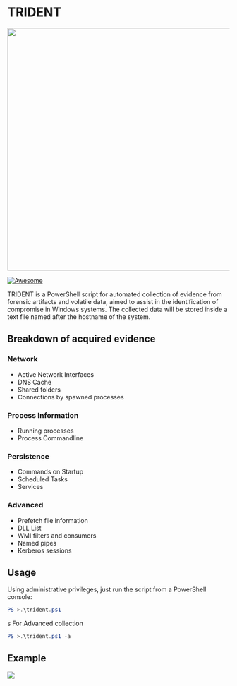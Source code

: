 # TRIDENT
<img src="https://raw.githubusercontent.com/nov3mb3r/trident/master/logo.PNG" width="550">


[![Awesome](https://awesome.re/badge.svg)](https://awesome.re)

TRIDENT is a PowerShell script for automated collection of evidence from forensic artifacts and volatile data, aimed to assist in the identification of compromise in Windows systems. The collected data will be stored inside a text file named after the hostname of the system.

## Breakdown of acquired evidence
### Network
- Active Network Interfaces
- DNS Cache
- Shared folders
- Connections by spawned processes

### Process Information
- Running processes
- Process Commandline

### Persistence
- Commands on Startup
- Scheduled Tasks
- Services

### Advanced
- Prefetch file information
- DLL List
- WMI filters and consumers
- Named pipes
- Kerberos sessions

## Usage
Using administrative privileges, just run the script from a PowerShell console:
```powershell
PS >.\trident.ps1
```
s
For Advanced collection
```powershell
PS >.\trident.ps1 -a
```

## Example
![](https://raw.githubusercontent.com/nov3mb3r/trident/master/example.PNG)
